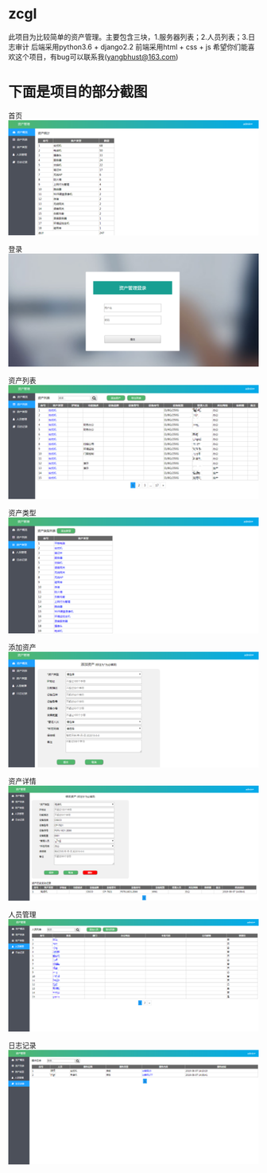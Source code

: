# zcgl
此项目为比较简单的资产管理。主要包含三块，1.服务器列表；2.人员列表；3.日志审计
后端采用python3.6 + django2.2
前端采用html + css + js
希望你们能喜欢这个项目，有bug可以联系我(yangbhust@163.com)

# 下面是项目的部分截图
首页
![Image text](https://github.com/YangBaohust/myimages/blob/master/zcgl/index.png)

登录
![Image text](https://github.com/YangBaohust/myimages/blob/master/zcgl/login.png)

资产列表
![Image text](https://github.com/YangBaohust/myimages/blob/master/zcgl/serlist.png)

资产类型
![Image text](https://github.com/YangBaohust/myimages/blob/master/zcgl/sertype.png)

添加资产
![Image text](https://github.com/YangBaohust/myimages/blob/master/zcgl/seradd.png)

资产详情
![Image text](https://github.com/YangBaohust/myimages/blob/master/zcgl/serdetail.png)

人员管理
![Image text](https://github.com/YangBaohust/myimages/blob/master/zcgl/persondetail.png)

日志记录
![Image text](https://github.com/YangBaohust/myimages/blob/master/zcgl/log.png)